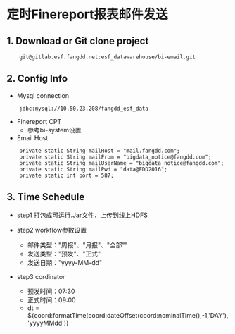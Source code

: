 # 定时Finereport报表邮件发送

## 1. Download or Git clone project ##
```
    git@gitlab.esf.fangdd.net:esf_datawarehouse/bi-email.git
```
## 2. Config Info ##
* Mysql connection
```
    jdbc:mysql://10.50.23.208/fangdd_esf_data
```
* Finereport CPT
    * 参考bi-system设置
* Email Host
```
    private static String mailHost = "mail.fangdd.com";
    private static String mailFrom = "bigdata_notice@fangdd.com";
    private static String mailUserName = "bigdata_notice@fangdd.com";
    private static String mailPwd = "data@FDD2016";
    private static int port = 587;
``` 


## 3. Time Schedule ##
* step1 打包成可运行.Jar文件，上传到线上HDFS

* step2 workflow参数设置
    * 邮件类型："周报"、"月报"、"全部""
    * 发送类型："预发"、"正式"
    * 发送日期："yyyy-MM-dd"

* step3 cordinator
    * 预发时间：07:30
    * 正式时间：09:00
    * dt = ${coord:formatTime(coord:dateOffset(coord:nominalTime(),-1,'DAY'), 'yyyyMMdd')}